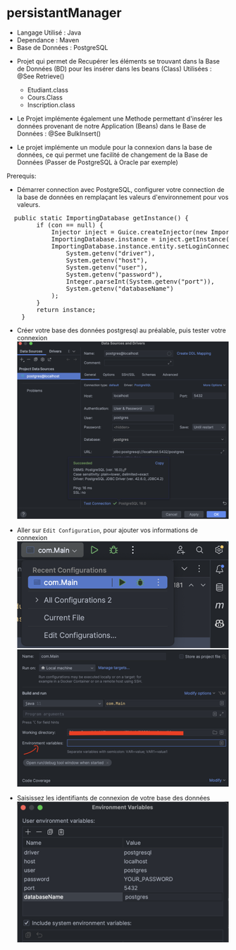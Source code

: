 # persistantManager

- Langage Utilisé : Java
- Dependance : Maven
- Base de Données : PostgreSQL

* Projet qui permet de Recupérer les éléments se trouvant dans la Base de Données (BD) pour les insérer dans les beans (Class) Utilisées : @See Retrieve()
  - Etudiant.class
  - Cours.Class
  - Inscription.class
  
* Le Projet implémente également une Methode permettant d'insérer les données provenant de notre Application (Beans) dans le Base de Données : @See BulkInsert()
* Le projet implémente un module pour la connexion dans la base de données, ce qui permet une facilité de changement de la Base de Données (Passer de PostgreSQL à Oracle par exemple)

Prerequis:
- Démarrer connection avec PostgreSQL, configurer votre connection de la base de données 
en remplaçant les valeurs d'environnement pour vos valeurs.
<pre>
  public static ImportingDatabase getInstance() {
        if (con == null) {
            Injector inject = Guice.createInjector(new ImportingDatabaseModule());
            ImportingDatabase.instance = inject.getInstance(ImportingDatabase.class);
            ImportingDatabase.instance.entity.setLoginConnection(
                System.getenv("driver"),
                System.getenv("host"),
                System.getenv("user"),
                System.getenv("password"),
                Integer.parseInt(System.getenv("port")),
                System.getenv("databaseName")
            );
        }
        return instance;
    }
</pre>

- Créer votre base des données postgresql au préalable, puis tester votre connexion
![Alt text](images/test_connexion.png)

- Aller sur ```Edit Configuration```, pour ajouter vos informations de connexion
![Alt text](images/edit_config.png)
![Alt text](images/environnement_variable.png)

- Saisissez les identifiants de connexion de votre base des données
![Alt text](images/identifiants.png)

  
<!-- - Copier-coller ces instructions sur votre console SQL postgresql
  <pre>
  -- CREATION SEQUENCES
  CREATE SEQUENCE etudiant_seqs START 10;
  CREATE SEQUENCE cours_seqs START 100;
  CREATE SEQUENCE inscription_seqs START 1;

  CREATE TABLE IF NOT EXISTS etudiant (
    etudiantid INTEGER PRIMARY KEY,
    lname VARCHAR(255) NOT NULL,
    fname VARCHAR(255) NOT NULL,
    age INTEGER NOT NULL
  );
  
  CREATE TABLE IF NOT EXISTS cours (
    coursid INTEGER PRIMARY KEY,
    nameCours VARCHAR(100) NOT NULL,
    sigle VARCHAR(25) NOT NULL,
    description TEXT NOT NULL
  );
  
  CREATE TABLE IF NOT EXISTS inscription (
    inscriptionid INTEGER PRIMARY KEY,
    etudiantid INTEGER NOT NULL,
    coursid INTEGER NOT NULL
  );
  </pre> -->
